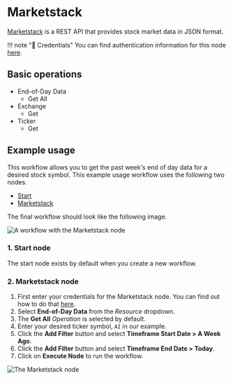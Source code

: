# Marketstack

[Marketstack](https://marketstack.com/) is a REST API that provides stock market data in JSON format. 

!!! note "🔑 Credentials"
    You can find authentication information for this node [here](/workflow/integrations/credentials/marketstack/).


## Basic operations

* End-of-Day Data
    * Get All
* Exchange
    * Get
* Ticker
    * Get

## Example usage

This workflow allows you to get the past week's end of day data for a desired stock symbol. This example usage workflow uses the following two nodes.

- [Start](/workflow/integrations/core-nodes/workflow-nodes-base.start/)
- [Marketstack]()

The final workflow should look like the following image.

![A workflow with the Marketstack node](/_images/integrations/nodes/marketstack/workflow.png)

### 1. Start node

The start node exists by default when you create a new workflow.

### 2. Marketstack node

1. First enter your credentials for the Marketstack node. You can find out how to do that [here](/workflow/integrations/credentials/marketstack/).
2. Select **End-of-Day Data** from the *Resource* dropdown.
3. The **Get All** *Operation* is selected by default.
4. Enter your desired ticker symbol, `AI` in our example.
5. Click the **Add Filter** button and select **Timeframe Start Date > A Week Ago**.
6. Click the **Add Filter** button and select **Timeframe End Date > Today**.
3. Click on **Execute Node** to run the workflow.

![The Marketstack node](/_images/integrations/nodes/marketstack/marketstack_node.png)
